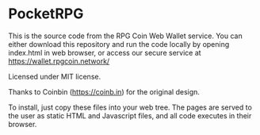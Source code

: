 # PocketRPG

This is the source code from the RPG Coin Web Wallet service. You can either download this repository and run the code locally by opening index.html in web browser, or access our secure service at https://wallet.rpgcoin.network/

Licensed under MIT license.

Thanks to Coinbin (https://coinb.in) for the original design.

To install, just copy these files into your web tree. The pages are served to the user as static HTML and Javascript files, and all code executes in their browser.
